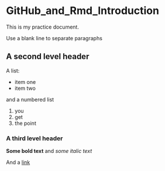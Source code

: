 # GitHub_and_Rmd_Introduction

This is my practice document.

Use a blank line to separate paragraphs

## A second level header

A list:

- item one
- item two

and a numbered list

1. you
2. get
3. the point

### A third level header

**Some bold text** and _some italic text_

And a [link](http://kbroman.org/knitr_knutshell/pages/markdown.html)
